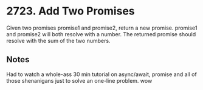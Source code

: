 # 2723. Add Two Promises

Given two promises promise1 and promise2, return a new promise. promise1 and promise2 will both resolve with a number. The returned promise should resolve with the sum of the two numbers.

## Notes

Had to watch a whole-ass 30 min tutorial on async/await, promise and all of those shenanigans just to solve an one-line problem.
wow